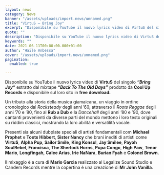 ```yaml
---
layout: news
category: News
banner: "/assets/uploads/import.news/unnamed.png"
title: "VirtuS – Bring Joy"
excerpt: "Disponibile su YouTube il nuovo lyrics video di VirtuS del singolo “Bring Joy” estratto dal mixtape “Back To The Old Days” prodotto da Cool Up Records e disponibile sul loro sito in free download. Un tributo alla storia della musica giamaicana, un viaggio in ordine cronologico dal Rocksteady degli anni ’60, attraverso il Roots Reggae degli anni ’70 e ’80, fino al Rub a Dub e la Dancehall degli anni ’80 e [&hellip"
quote: ""
description: "Disponibile su YouTube il nuovo lyrics video di VirtuS del singolo “Bring Joy” estratto dal mixtape “Back To The Old Days” prodotto da Cool Up Records e disponibile sul loro sito in free download. Un tributo alla storia della musica giamaicana, un viaggio in ordine cronologico dal Rocksteady degli anni ’60, attraverso il Roots Reggae degli anni ’70 e ’80, fino al Rub a Dub e la Dancehall degli anni ’80 e [&hellip"
keywords: ""
date: 2021-06-11T00:00:00.000+01:00
author: "Haile Anbessa"
cover: "/assets/uploads/import.news/unnamed.png"
pagination:
  enabled: true

---
```


Disponibile su YouTube il nuovo lyrics video di **VirtuS** del singolo **_“Bring Joy”_** estratto dal mixtape **_“Back To The Old Days”_** prodotto da **Cool Up Records** e disponibile sul loro sito in **free download.**

Un tributo alla storia della musica giamaicana, un viaggio in ordine cronologico dal _Rocksteady_ degli anni ’60, attraverso il _Roots Reggae_ degli anni ’70 e ’80, fino al **Rub a Dub** e la _Dancehall_ degli anni ’80 e ’90, dove cantanti provenienti da diverse parti del mondo mettono i loro testo originali su riddim classici, mostrando la loro abilità e versatilità vocale.

Presenti sia alcuni dubplate speciali di artisti fondamentali com **Michael Prophet** e **Toots Hibbert**, **Sister Nancy** che brani inediti di artisti come **VirtuS**, **Alpha Pup**, **Sailor Smile**, **King Konsul**, **Jay Smilee**, **Payoh SoulRebel**, **Francisca**, **The Sherlock Horns**, **Pupa Congo**, **High Paw**, **Tenor Mario**, **Longfingah**, **Calee Arias**, **Irie NaNara**, **Burian Fyah** e **Colonel Brown**.

Il mixaggio è a cura di **Mario Garcia** realizzato al Legalize Sound Studio e Candem Records mentre la copertina è una creazione di **Mr John Vanilla**.